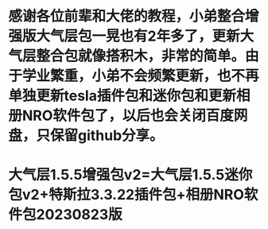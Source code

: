 # 感谢各位前辈和大佬的教程，小弟整合增强版大气层包一晃也有2年多了，更新大气层整合包就像搭积木，非常的简单。由于学业繁重，小弟不会频繁更新，也不再单独更新tesla插件包和迷你包和更新相册NRO软件包了，以后也会关闭百度网盘，只保留github分享。

# 大气层1.5.5增强包v2=大气层1.5.5迷你包v2+特斯拉3.3.22插件包+相册NRO软件包20230823版
